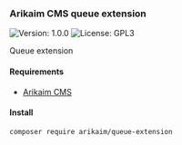### Arikaim CMS queue extension
![Version: 1.0.0](https://img.shields.io/github/release/arikaim/queue-extension.svg)
![License: GPL3](https://img.shields.io/badge/License-GPLv3-blue.svg)


Queue extension


#### Requirements 
  * [Arikaim CMS](https://github.com/arikaim/arikaim)
  

#### Install
```sh
composer require arikaim/queue-extension
```